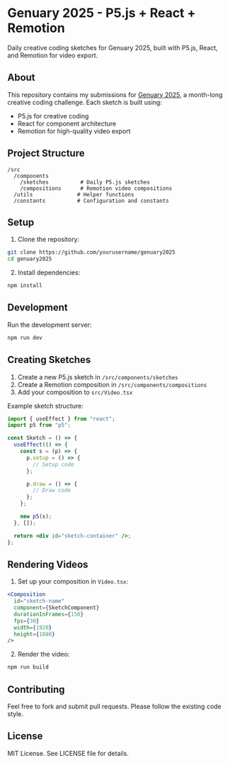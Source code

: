 # Genuary 2025 - P5.js + React + Remotion

Daily creative coding sketches for Genuary 2025, built with P5.js, React, and Remotion for video export.

## About

This repository contains my submissions for [Genuary 2025](https://genuary.art/), a month-long creative coding challenge. Each sketch is built using:

- P5.js for creative coding
- React for component architecture
- Remotion for high-quality video export

## Project Structure

```
/src
  /components
    /sketches          # Daily P5.js sketches
    /compositions      # Remotion video compositions
  /utils              # Helper functions
  /constants          # Configuration and constants
```

## Setup

1. Clone the repository:

```bash
git clone https://github.com/yourusername/genuary2025
cd genuary2025
```

2. Install dependencies:

```bash
npm install
```

## Development

Run the development server:

```bash
npm run dev
```

## Creating Sketches

1. Create a new P5.js sketch in `/src/components/sketches`
2. Create a Remotion composition in `/src/components/compositions`
3. Add your composition to `src/Video.tsx`

Example sketch structure:

```jsx
import { useEffect } from "react";
import p5 from "p5";

const Sketch = () => {
  useEffect(() => {
    const s = (p) => {
      p.setup = () => {
        // Setup code
      };

      p.draw = () => {
        // Draw code
      };
    };

    new p5(s);
  }, []);

  return <div id="sketch-container" />;
};
```

## Rendering Videos

1. Set up your composition in `Video.tsx`:

```jsx
<Composition
  id="sketch-name"
  component={SketchComponent}
  durationInFrames={150}
  fps={30}
  width={1920}
  height={1080}
/>
```

2. Render the video:

```bash
npm run build
```

## Contributing

Feel free to fork and submit pull requests. Please follow the existing code style.

## License

MIT License. See LICENSE file for details.
